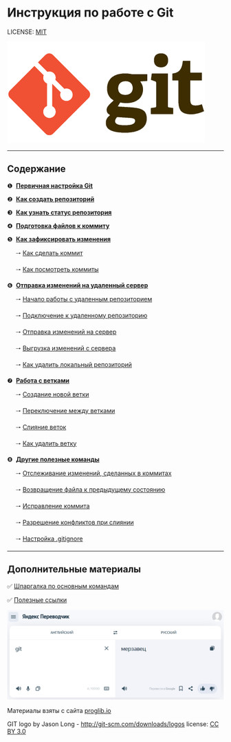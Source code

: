 # Инструкция по работе с Git

LICENSE: [MIT](license.md)

![Git logo](img/git-logo.png)


---

## Содержание
❶&nbsp; [**Первичная настройка Git**](pages/config.md) 

❷&nbsp; [**Как создать репозиторий**](pages/init.md) 

❸&nbsp; [**Как узнать статус репозитория**](pages/status.md) 

❹&nbsp; [**Подготовка файлов к коммиту**](pages/add.md)

❺&nbsp; [**Как зафиксировать изменения**](pages/commit.md)

&nbsp;&nbsp;&nbsp;&nbsp;&nbsp;🠒 [Как сделать коммит](pages/commit.md)

&nbsp;&nbsp;&nbsp;&nbsp;&nbsp;🠒 [Как посмотреть коммиты](pages/commit.md#log)

❻&nbsp; [**Отправка изменений на удаленный сервер**](pages/push.md)

&nbsp;&nbsp;&nbsp;&nbsp;&nbsp;🠒 [Начало работы с удаленным репозиторием](pages/push.md#clone)

&nbsp;&nbsp;&nbsp;&nbsp;&nbsp;🠒 [Подключение к удаленному репозиторию](pages/push.md#add)

&nbsp;&nbsp;&nbsp;&nbsp;&nbsp;🠒 [Отправка изменений на сервер](pages/push.md#push)

&nbsp;&nbsp;&nbsp;&nbsp;&nbsp;🠒 [Выгрузка изменений с сервера](pages/push.md#pull)

&nbsp;&nbsp;&nbsp;&nbsp;&nbsp;🠒 [Как удалить локальный репозиторий](pages/push.md#del)

❼&nbsp; [**Работа с ветками**](pages/branch.md)

&nbsp;&nbsp;&nbsp;&nbsp;&nbsp;🠒 [Создание новой ветки](pages/branch.md#new)

&nbsp;&nbsp;&nbsp;&nbsp;&nbsp;🠒 [Переключение между ветками](pages/branch.md#checkout)

&nbsp;&nbsp;&nbsp;&nbsp;&nbsp;🠒 [Слияние веток](pages/branch.md#merge)

&nbsp;&nbsp;&nbsp;&nbsp;&nbsp;🠒 [Как удалить ветку](pages/branch.md#del)

❽&nbsp; [**Другие полезные команды**](pages/other.md)

&nbsp;&nbsp;&nbsp;&nbsp;&nbsp;🠒 [Отслеживание изменений, сделанных в коммитах](pages/other.md#log)

&nbsp;&nbsp;&nbsp;&nbsp;&nbsp;🠒 [Возвращение файла к предыдущему состоянию](pages/other.md#checkout)

&nbsp;&nbsp;&nbsp;&nbsp;&nbsp;🠒 [Исправление коммита](pages/other.md#revert)

&nbsp;&nbsp;&nbsp;&nbsp;&nbsp;🠒 [Разрешение конфликтов при слиянии](pages/other.md#conflict)

&nbsp;&nbsp;&nbsp;&nbsp;&nbsp;🠒 [Настройка .gitignore](pages/other.md#gitignore)

---

## Дополнительные материалы
✅ [Шпаргалка по основным командам](pages/commands.md)

✅ [Полезные ссылки](pages/links.md)



![Git fun](img/gitfun.png)


Материалы взяты с сайта [proglib.io](https://proglib.io/p/git-for-half-an-hour) 

GIT logo by Jason Long - http://git-scm.com/downloads/logos
license: [CC BY 3.0](https://creativecommons.org/licenses/by/3.0/)